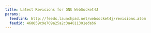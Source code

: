 ```yaml
---
title: Latest Revisions for GNU WebSocket4J
params:
  feedlink: http://feeds.launchpad.net/websocket4j/revisions.atom
  feedid: 468859c9e709a25a2c3a4011301edab6
---
```

